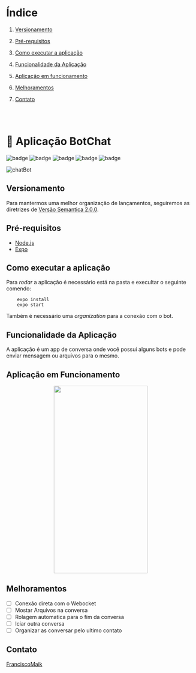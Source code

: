 # Índice
 1. [Versionamento](#versionamento)

 2. [Pré-requisitos](#pré-requisitos)

 3. [Como executar a aplicação](#como-executar-a-aplicação)

 4. [Funcionalidade da Aplicação](#funcionalidade-da-aplicação)

 5. [Aplicação em funcionamento](#aplicação-em-funcionamento)

 6. [Melhoramentos](#melhoramentos)

 7. [Contato](#contato)

<br><br>

# 🤖 Aplicação BotChat
![badge](https://img.shields.io/badge/Projeto-BotChat-%23ffa200)
![badge](https://img.shields.io/badge/Node-v14.15.1-green)
![badge](https://img.shields.io/badge/Expo-v4.5.2-green)
![badge](https://img.shields.io/badge/Plataforma-Ios-blue)
![badge](https://img.shields.io/badge/Plataforma-Android-blue)

![chatBot](https://user-images.githubusercontent.com/20601076/122768200-e5f48e80-d292-11eb-91b4-a2de13ae74b3.png)


## Versionamento
Para mantermos uma melhor organização de lançamentos, seguiremos as diretrizes de [Versão Semantica 2.0.0](https://semver.org/).

## Pré-requisitos
- [Node.js](https://nodejs.org/en/)
- [Expo](https://expo.io/)

## Como executar a aplicação
Para _rodar_ a aplicação é necessário está na pasta e execultar o seguinte comendo:

```shell
    expo install
    expo start
```

Também é necessário uma _organization_ para a conexão com o bot.

## Funcionalidade da Aplicação
A aplicação é um app de conversa onde você possui alguns bots e pode enviar mensagem ou arquivos para o mesmo.

## Aplicação em Funcionamento
<p align="center">
    <img src = "https://user-images.githubusercontent.com/20601076/122770192-ba72a380-d294-11eb-8416-069adbad12b1.gif" width = "250" height = "500">
</p>

## Melhoramentos
  - [ ] Conexão direta com o Webocket
  - [ ] Mostar Arquivos na conversa
  - [ ] Rolagem automatica para o fim da conversa
  - [ ] Iciar outra conversa
  - [ ] Organizar as conversar pelo ultimo contato

## Contato
[FranciscoMaik](https://www.linkedin.com/in/francisco-maik-fonseca-nunes-468511184/)

